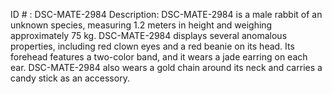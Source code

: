 ID # : DSC-MATE-2984
Description: DSC-MATE-2984 is a male rabbit of an unknown species, measuring 1.2 meters in height and weighing approximately 75 kg. DSC-MATE-2984 displays several anomalous properties, including red clown eyes and a red beanie on its head. Its forehead features a two-color band, and it wears a jade earring on each ear. DSC-MATE-2984 also wears a gold chain around its neck and carries a candy stick as an accessory.